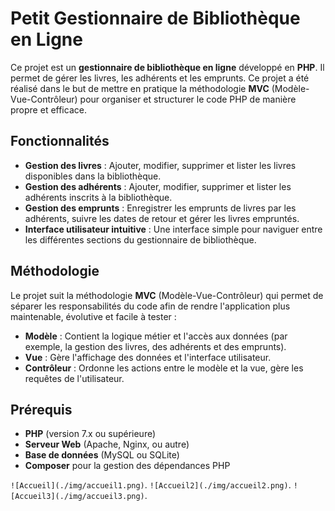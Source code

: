 # Petit Gestionnaire de Bibliothèque en Ligne

Ce projet est un **gestionnaire de bibliothèque en ligne** développé en **PHP**. 
Il permet de gérer les livres, les adhérents et les emprunts. 
Ce projet a été réalisé dans le but de mettre en pratique la méthodologie **MVC** (Modèle-Vue-Contrôleur) pour organiser et structurer le code PHP de manière propre et efficace.

## Fonctionnalités

- **Gestion des livres** : Ajouter, modifier, supprimer et lister les livres disponibles dans la bibliothèque.
- **Gestion des adhérents** : Ajouter, modifier, supprimer et lister les adhérents inscrits à la bibliothèque.
- **Gestion des emprunts** : Enregistrer les emprunts de livres par les adhérents, suivre les dates de retour et gérer les livres empruntés.
- **Interface utilisateur intuitive** : Une interface simple pour naviguer entre les différentes sections du gestionnaire de bibliothèque.

## Méthodologie

Le projet suit la méthodologie **MVC** (Modèle-Vue-Contrôleur) qui permet de séparer les responsabilités du code afin de rendre l'application plus maintenable, évolutive et facile à tester :

- **Modèle** : Contient la logique métier et l'accès aux données (par exemple, la gestion des livres, des adhérents et des emprunts).
- **Vue** : Gère l'affichage des données et l'interface utilisateur.
- **Contrôleur** : Ordonne les actions entre le modèle et la vue, gère les requêtes de l'utilisateur.

## Prérequis

- **PHP** (version 7.x ou supérieure)
- **Serveur Web** (Apache, Nginx, ou autre)
- **Base de données** (MySQL ou SQLite)
- **Composer** pour la gestion des dépendances PHP
  

`![Accueil](./img/accueil1.png)`.
`![Accueil2](./img/accueil2.png)`.
`![Accueil3](./img/accueil3.png)`.

